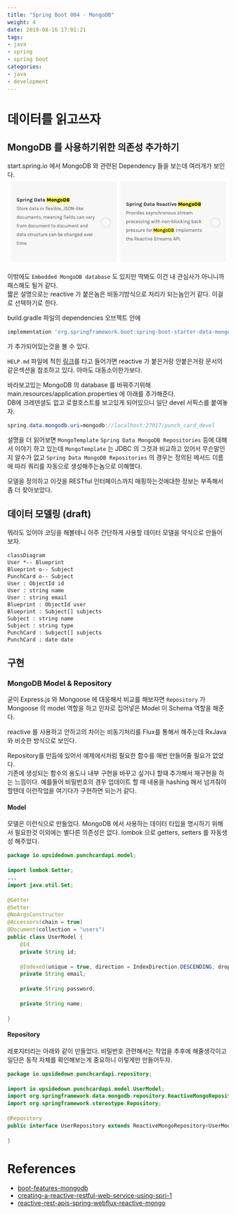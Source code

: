 ```yaml
---
title: "Spring Boot 004 - MongoDB"
weight: 4
date: 2019-08-16 17:01:21
tags:
- java
- spring
- spring boot
categories:
- java
- development
---
```


# 데이터를 읽고쓰자

## MongoDB 를 사용하기위한 의존성 추가하기

start.spring.io 에서 MongoDB 와 관련된 Dependency 들을 보는데 여러개가 보인다.
![](MongoDB_Dependencies.png)

이밖에도 `Embedded MongoDB database` 도 있지만 딱봐도 이건 내 관심사가 아니니까 패스해도 될거 같다.  
짧은 설명으로는 reactive 가 붙은놈은 비동기방식으로 처리가 되는놈인거 같다. 이걸로 선택하기로 한다.

build.gradle 파일의 dependencies 오브젝트 안에

```gradle
implementation 'org.springframework.boot:spring-boot-starter-data-mongodb-reactive'
```
가 추가되어있는것을 볼 수 있다.

`HELP.md` 파일에 적힌 [링크](https://docs.spring.io/spring-boot/docs/2.2.x/reference/htmlsingle/#boot-features-mongodb)를 타고 들어가면 reactive 가 붙은거랑 안붙은거랑 문서의 같은섹션을 참조하고 있다. 아마도 대동소이한가보다.

바라보고있는 MongoDB 의 database 를 바꿔주기위해 main.resources/application.properties 에 아래를 추가해준다.  
DB에 크레덴셜도 없고 로컬호스트를 보고있게 되어있으니 일단 devel 서픽스를 붙여놓자.
```java
spring.data.mongodb.uri=mongodb://localhost:27017/punch_card_devel
```

설명을 더 읽어보면 `MongoTemplate` `Spring Data MongoDB Repositories` 등에 대해서 이야기 하고 있는데 `MongoTemplate` 는 JDBC 의 그것과 비교하고 있어서 무슨말인지 알수가 없고 `Spring Data MongoDB Repositories` 의 경우는 정의된 메서드 이름에 따라 쿼리를 자동으로 생성해주는놈으로 이해했다.

모델을 정의하고 이것을 RESTful 인터페이스까지 매핑하는것에대한 정보는 부족해서 좀 더 찾아보았다.

## 데이터 모델링 (draft)
뭐라도 있어야 코딩을 해볼테니 아주 간단하게 사용할 데이터 모델을 약식으로 만들어 보자.

```mermaid
classDiagram
User *-- Blueprint
Blueprint o-- Subject
PunchCard o-- Subject
User : ObjectId id
User : string name
User : string email
Blueprint : ObjectId user
Blueprint : Subject[] subjects
Subject : string name
Subject : string type
PunchCard : Subject[] subjects
PunchCard : date date
```

## 구현

### MongoDB Model & Repository

굳이 Express.js 와 Mongoose 에 대응해서 비교를 해보자면 `Repository` 가 Mongoose 의 model 역할을 하고 인자로 집어넣은 Model 이 Schema 역할을 해준다.

reactive 를 사용하고 안하고의 차이는 비동기처리를 Flux를 통해서 해주는데 RxJava 와 비슷한 방식으로 보인다.

Repository를 만듬에 있어서 예제에서처럼 필요한 함수를 매번 만들어줄 필요가 없었다.  
기존에 생성되는 함수의 용도나 내부 구현을 바꾸고 싶거나 할때 추가해서 재구현을 하는 느낌이다. 예를들어 비밀번호의 경우 업데이트 할 때 내용을 hashing 해서 넘겨줘야 할텐데 이런작업을 여기다가 구현하면 되는거 같다.

#### Model
모델은 이런식으로 만들었다. MongoDB 에서 사용하는 데이터 타입을 명시하기 위해서 필요한것 이외에는 별다른 의존성은 없다.
lombok 으로 getters, setters 를 자동생성 해주었다.
```java
package io.upsidedown.punchcardapi.model;

import lombok.Getter;
...
import java.util.Set;

@Getter
@Setter
@NoArgsConstructor
@Accessors(chain = true)
@Document(collection = "users")
public class UserModel {
    @Id
    private String id;

    @Indexed(unique = true, direction = IndexDirection.DESCENDING, dropDups = true)
    private String email;

    private String password;

    private String name;

}
```

#### Repository

레포지터리는 아래와 같이 만들었다. 비밀번호 관련해서는 작업을 추후에 해줄생각이고
일단은 동작 자체를 확인해보는게 중요하니 이렇게만 만들어두자.
```java
package io.upsidedown.punchcardapi.repository;

import io.upsidedown.punchcardapi.model.UserModel;
import org.springframework.data.mongodb.repository.ReactiveMongoRepository;
import org.springframework.stereotype.Repository;

@Repository
public interface UserRepository extends ReactiveMongoRepository<UserModel, String> {

}
```
# References

* [boot-features-mongodb](https://docs.spring.io/spring-boot/docs/2.2.x/reference/htmlsingle/#boot-features-mongodb)
* [creating-a-reactive-restful-web-service-using-spri-1](https://dzone.com/articles/creating-a-reactive-restful-web-service-using-spri-1)
* [reactive-rest-apis-spring-webflux-reactive-mongo](https://www.callicoder.com/reactive-rest-apis-spring-webflux-reactive-mongo/)

